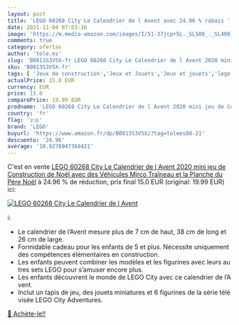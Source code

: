```yaml
---
layout: post
title: 'LEGO 60268 City Le Calendrier de l Avent avec 24.96 % rabais '
date: 2021-11-04 07:03:16
image: 'https://m.media-amazon.com/images/I/51-37jcp+5L._SL500_._SL400_.jpg'
comments: true
category: ofertas
author: 'tole.es'
slug: 'B0813S3V5X-fr LEGO 60268 City Le Calendrier de l Avent 2020 mini jeu de...'
sku: 'B0813S3V5X-fr'
tags: [ 'Jeux de construction','Jeux et Jouets','Jeux et jouets','lego', ]
actualPrice: 15.0 EUR
currency: EUR
price: 15.0
comparePrice: 19.99 EUR
prodname: 'LEGO 60268 City Le Calendrier de l Avent 2020 mini jeu de Construction de Noël avec des Véhicules Mirco  Traîneau et la Planche du Père Noël'
country: 'fr'
flag: '🇫🇷'
brand: 'LEGO'
buyurl: 'https://www.amazon.fr/dp/B0813S3V5X/?tag=tolees0d-21'
descuento: '24.96'
average: '18.9278947368421'
---
```


C'est en vente [LEGO 60268 City Le Calendrier de l Avent 2020 mini jeu de Construction de Noël avec des Véhicules Mirco  Traîneau et la Planche du Père Noël](https://www.amazon.fr/dp/B0813S3V5X/?tag=tolees0d-21)  à  24.96 % de réduction, prix final  15.0 EUR (original: 19.99 EUR) ici:

[![LEGO 60268 City Le Calendrier de l Avent](https://m.media-amazon.com/images/I/51-37jcp+5L._SL500_._SL400_.jpg)](https://www.amazon.fr/dp/B0813S3V5X/?tag=tolees0d-21)

ℹ️:

- Le calendrier de l’Avent mesure plus de 7 cm de haut, 38 cm de long et 26 cm de large.
- Formidable cadeau pour les enfants de 5 et plus. Nécessite uniquement des compétences élémentaires en construction.
- Les enfants peuvent combiner les modèles et les figurines avec leurs autres sets LEGO pour s’amuser encore plus.
- Les enfants découvrent le monde de LEGO City avec ce calendrier de l’Avent.
- Inclut un tapis de jeu, des jouets miniatures et 6 figurines de la série télévisée LEGO City Adventures.

[🛒 Achète-le!!](https://www.amazon.fr/dp/B0813S3V5X/?tag=tolees0d-21)
